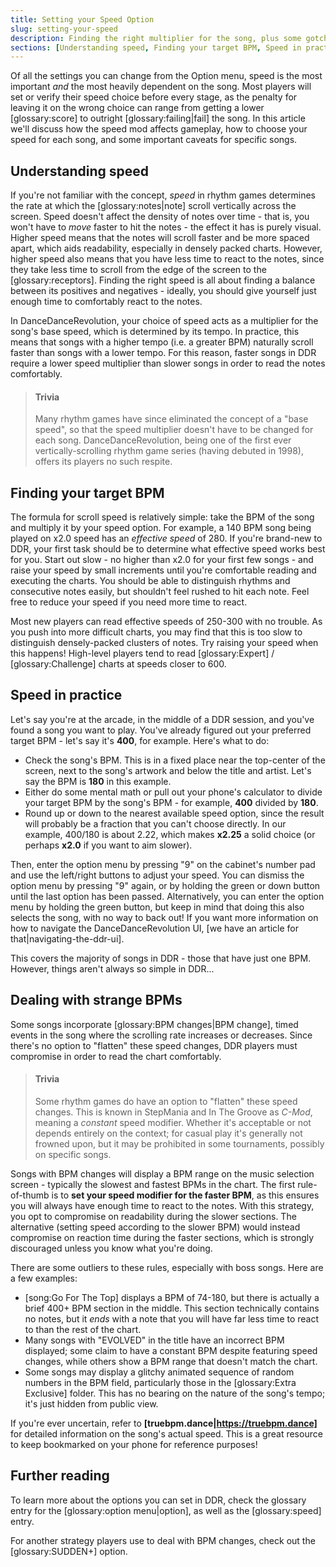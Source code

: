 ```yaml
---
title: Setting your Speed Option
slug: setting-your-speed
description: Finding the right multiplier for the song, plus some gotchas to look out for.
sections: [Understanding speed, Finding your target BPM, Speed in practice, Dealing with strange BPMs]
---
```

Of all the settings you can change from the Option menu, speed is the most important *and* the most heavily dependent on the song. Most players will set or verify their speed choice before every stage, as the penalty for leaving it on the wrong choice can range from getting a lower [glossary:score] to outright [glossary:failing|fail] the song. In this article we'll discuss how the speed mod affects gameplay, how to choose your speed for each song, and some important caveats for specific songs.

## Understanding speed

If you're not familiar with the concept, *speed* in rhythm games determines the rate at which the [glossary:notes|note] scroll vertically across the screen. Speed doesn't affect the density of notes over time - that is, you won't have to *move* faster to hit the notes - the effect it has is purely visual. Higher speed means that the notes will scroll faster and be more spaced apart, which aids readability, especially in densely packed charts. However, higher speed also means that you have less time to react to the notes, since they take less time to scroll from the edge of the screen to the [glossary:receptors]. Finding the right speed is all about finding a balance between its positives and negatives - ideally, you should give yourself just enough time to comfortably react to the notes.

In DanceDanceRevolution, your choice of speed acts as a multiplier for the song's base speed, which is determined by its tempo. In practice, this means that songs with a higher tempo (i.e. a greater BPM) naturally scroll faster than songs with a lower tempo. For this reason, faster songs in DDR require a lower speed multiplier than slower songs in order to read the notes comfortably.

> #### Trivia
> Many rhythm games have since eliminated the concept of a "base speed", so that the speed multiplier doesn't have to be changed for each song. DanceDanceRevolution, being one of the first ever vertically-scrolling rhythm game series (having debuted in 1998), offers its players no such respite.

## Finding your target BPM

The formula for scroll speed is relatively simple: take the BPM of the song and multiply it by your speed option. For example, a 140 BPM song being played on x2.0 speed has an *effective speed* of 280. If you're brand-new to DDR, your first task should be to determine what effective speed works best for you. Start out slow - no higher than x2.0 for your first few songs - and raise your speed by small increments until you're comfortable reading and executing the charts. You should be able to distinguish rhythms and consecutive notes easily, but shouldn't feel rushed to hit each note. Feel free to reduce your speed if you need more time to react.

Most new players can read effective speeds of 250-300 with no trouble. As you push into more difficult charts, you may find that this is too slow to distinguish densely-packed clusters of notes. Try raising your speed when this happens! High-level players tend to read [glossary:Expert] / [glossary:Challenge] charts at speeds closer to 600.

## Speed in practice

Let's say you're at the arcade, in the middle of a DDR session, and you've found a song you want to play. You've already figured out your preferred target BPM - let's say it's **400**, for example. Here's what to do:

* Check the song's BPM. This is in a fixed place near the top-center of the screen, next to the song's artwork and below the title and artist. Let's say the BPM is **180** in this example.
* Either do some mental math or pull out your phone's calculator to divide your target BPM by the song's BPM - for example, **400** divided by **180**. 
* Round up or down to the nearest available speed option, since the result will probably be a fraction that you can't choose directly. In our example, 400/180 is about 2.22, which makes **x2.25** a solid choice (or perhaps **x2.0** if you want to aim slower).

Then, enter the option menu by pressing "9" on the cabinet's number pad and use the left/right buttons to adjust your speed. You can dismiss the option menu by pressing "9" again, or by holding the green or down button until the last option has been passed. Alternatively, you can enter the option menu by holding the green button, but keep in mind that doing this also selects the song, with no way to back out! If you want more information on how to navigate the DanceDanceRevolution UI, [we have an article for that|navigating-the-ddr-ui].

This covers the majority of songs in DDR - those that have just one BPM. However, things aren't always so simple in DDR...

## Dealing with strange BPMs

Some songs incorporate [glossary:BPM changes|BPM change], timed events in the song where the scrolling rate increases or decreases. Since there's no option to "flatten" these speed changes, DDR players must compromise in order to read the chart comfortably.

> #### Trivia
> Some rhythm games do have an option to "flatten" these speed changes. This is known in StepMania and In The Groove as *C-Mod*, meaning a *constant* speed modifier. Whether it's acceptable or not depends entirely on the context; for casual play it's generally not frowned upon, but it may be prohibited in some tournaments, possibly on specific songs.

Songs with BPM changes will display a BPM range on the music selection screen - typically the slowest and fastest BPMs in the chart. The first rule-of-thumb is to **set your speed modifier for the faster BPM**, as this ensures you will always have enough time to react to the notes. With this strategy, you opt to compromise on readability during the slower sections. The alternative (setting speed according to the slower BPM) would instead compromise on reaction time during the faster sections, which is strongly discouraged unless you know what you're doing.

There are some outliers to these rules, especially with boss songs. Here are a few examples:

* [song:Go For The Top] displays a BPM of 74-180, but there is actually a brief 400+ BPM section in the middle. This section technically contains no notes, but it *ends* with a note that you will have far less time to react to than the rest of the chart.
* Many songs with "EVOLVED" in the title have an incorrect BPM displayed; some claim to have a constant BPM despite featuring speed changes,  while others show a BPM range that doesn't match the chart.
* Some songs may display a glitchy animated sequence of random numbers in the BPM field, particularly those in the [glossary:Extra Exclusive] folder. This has no bearing on the nature of the song's tempo; it's just hidden from public view.

If you're ever uncertain, refer to **[truebpm.dance|https://truebpm.dance]** for detailed information on the song's actual speed. This is a great resource to keep bookmarked on your phone for reference purposes!

## Further reading

To learn more about the options you can set in DDR, check the glossary entry for the [glossary:option menu|option], as well as the [glossary:speed] entry.

For another strategy players use to deal with BPM changes, check out the [glossary:SUDDEN+] option.
